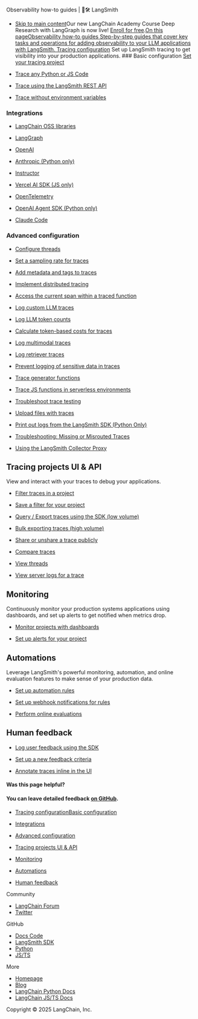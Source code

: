 Observability how-to guides | 🦜️🛠️ LangSmith
- [Skip to main content](#__docusaurus_skipToContent_fallback)Our new LangChain Academy Course Deep Research with LangGraph is now live! [Enroll for free](https://academy.langchain.com/courses/deep-research-with-langgraph/?utm_medium=internal&utm_source=docs&utm_campaign=q3-2025_deep-research-course_co).[On this pageObservability how-to guides Step-by-step guides that cover key tasks and operations for adding observability to your LLM applications with LangSmith. Tracing configuration​](#tracing-configuration) Set up LangSmith tracing to get visibility into your production applications. ### Basic configuration[​](#basic-configuration) [Set your tracing project](/observability/how_to_guides/log_traces_to_project)

- [Trace any Python or JS Code](/observability/how_to_guides/annotate_code)

- [Trace using the LangSmith REST API](/observability/how_to_guides/trace_with_api)

- [Trace without environment variables](/observability/how_to_guides/trace_without_env_vars)

### Integrations[​](#integrations)

- [LangChain OSS libraries](/observability/how_to_guides/trace_with_langchain)

- [LangGraph](/observability/how_to_guides/trace_with_langgraph)

- [OpenAI](/observability/how_to_guides/annotate_code#wrap-the-openai-client)

- [Anthropic (Python only)](/observability/how_to_guides/annotate_code#wrap-the-anthropic-client-python-only)

- [Instructor](/observability/how_to_guides/trace_with_instructor)

- [Vercel AI SDK (JS only)](/observability/how_to_guides/trace_with_vercel_ai_sdk)

- [OpenTelemetry](/observability/how_to_guides/trace_with_opentelemetry)

- [OpenAI Agent SDK (Python only)](/observability/how_to_guides/trace_with_openai_agents_sdk)

- [Claude Code](/observability/how_to_guides/claude_code)

### Advanced configuration[​](#advanced-configuration)

- [Configure threads](/observability/how_to_guides/threads)

- [Set a sampling rate for traces](/observability/how_to_guides/sample_traces)

- [Add metadata and tags to traces](/observability/how_to_guides/add_metadata_tags)

- [Implement distributed tracing](/observability/how_to_guides/distributed_tracing)

- [Access the current span within a traced function](/observability/how_to_guides/access_current_span)

- [Log custom LLM traces](/observability/how_to_guides/log_llm_trace)

- [Log LLM token counts](/observability/how_to_guides/log_llm_trace#provide-token-and-cost-information)

- [Calculate token-based costs for traces](/observability/how_to_guides/calculate_token_based_costs)

- [Log multimodal traces](/observability/how_to_guides/log_multimodal_traces)

- [Log retriever traces](/observability/how_to_guides/log_retriever_trace)

- [Prevent logging of sensitive data in traces](/observability/how_to_guides/mask_inputs_outputs)

- [Trace generator functions](/observability/how_to_guides/trace_generator_functions)

- [Trace JS functions in serverless environments](/observability/how_to_guides/serverless_environments)

- [Troubleshoot trace testing](/observability/how_to_guides/nest_traces)

- [Upload files with traces](/observability/how_to_guides/upload_files_with_traces)

- [Print out logs from the LangSmith SDK (Python Only)](/observability/how_to_guides/output_detailed_logs)

- [Troubleshooting: Missing or Misrouted Traces](/observability/how_to_guides/toubleshooting_variable_caching)

- [Using the LangSmith Collector Proxy](/observability/how_to_guides/collector_proxy)

## Tracing projects UI & API[​](#tracing-projects-ui--api)

View and interact with your traces to debug your applications.

- [Filter traces in a project](/observability/how_to_guides/filter_traces_in_application)

- [Save a filter for your project](/observability/how_to_guides/filter_traces_in_application#saved-filters)

- [Query / Export traces using the SDK (low volume)](/observability/how_to_guides/export_traces)

- [Bulk exporting traces (high volume)](/observability/how_to_guides/data_export)

- [Share or unshare a trace publicly](/observability/how_to_guides/share_trace)

- [Compare traces](/observability/how_to_guides/compare_traces)

- [View threads](/observability/how_to_guides/threads#view-threads)

- [View server logs for a trace](/observability/how_to_guides/langgraph_platform_logs)

## Monitoring[​](#monitoring)

Continuously monitor your production systems applications using dashboards, and set up alerts to get notified when metrics drop.

- [Monitor projects with dashboards](/observability/how_to_guides/dashboards)

- [Set up alerts for your project](/observability/how_to_guides/alerts)

## Automations[​](#automations)

Leverage LangSmith&#x27;s powerful monitoring, automation, and online evaluation features to make sense of your production data.

- [Set up automation rules](/observability/how_to_guides/rules)

- [Set up webhook notifications for rules](/observability/how_to_guides/webhooks)

- [Perform online evaluations](/observability/how_to_guides/online_evaluations)

## Human feedback[​](#human-feedback)

- [Log user feedback using the SDK](/evaluation/how_to_guides/attach_user_feedback)

- [Set up a new feedback criteria](/evaluation/how_to_guides/set_up_feedback_criteria)

- [Annotate traces inline in the UI](/evaluation/how_to_guides/annotate_traces_inline)

#### Was this page helpful?



#### You can leave detailed feedback [on GitHub](https://github.com/langchain-ai/langsmith-docs/issues/new?title=DOC%3A+%3CPlease+write+a+comprehensive+title+after+the+%27DOC%3A+%27+prefix%3E).

- [Tracing configuration](#tracing-configuration)[Basic configuration](#basic-configuration)
- [Integrations](#integrations)
- [Advanced configuration](#advanced-configuration)

- [Tracing projects UI & API](#tracing-projects-ui--api)
- [Monitoring](#monitoring)
- [Automations](#automations)
- [Human feedback](#human-feedback)

Community

- [LangChain Forum](https://forum.langchain.com/)
- [Twitter](https://twitter.com/LangChainAI)

GitHub

- [Docs Code](https://github.com/langchain-ai/langsmith-docs)
- [LangSmith SDK](https://github.com/langchain-ai/langsmith-sdk)
- [Python](https://github.com/langchain-ai/langchain)
- [JS/TS](https://github.com/langchain-ai/langchainjs)

More

- [Homepage](https://langchain.com)
- [Blog](https://blog.langchain.dev)
- [LangChain Python Docs](https://python.langchain.com/en/latest/)
- [LangChain JS/TS Docs](https://js.langchain.com/docs/)

Copyright © 2025 LangChain, Inc.